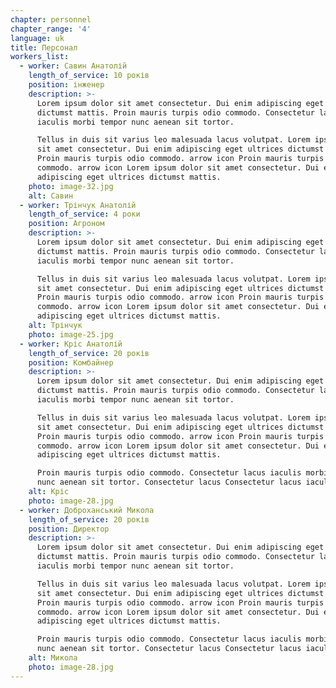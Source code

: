 ```yaml
---
chapter: personnel
chapter_range: '4'
language: uk
title: Персонал
workers_list:
  - worker: Савин Анатолій
    length_of_service: 10 років
    position: інженер
    description: >-
      Lorem ipsum dolor sit amet consectetur. Dui enim adipiscing eget ultrices
      dictumst mattis. Proin mauris turpis odio commodo. Consectetur lacus
      iaculis morbi tempor nunc aenean sit tortor.

      Tellus in duis sit varius leo malesuada lacus volutpat. Lorem ipsum dolor
      sit amet consectetur. Dui enim adipiscing eget ultrices dictumst mattis.
      Proin mauris turpis odio commodo. arrow icon Proin mauris turpis odio
      commodo. arrow icon Lorem ipsum dolor sit amet consectetur. Dui enim
      adipiscing eget ultrices dictumst mattis.
    photo: image-32.jpg
    alt: Савин
  - worker: Трінчук Анатолій
    length_of_service: 4 роки
    position: Агроном
    description: >-
      Lorem ipsum dolor sit amet consectetur. Dui enim adipiscing eget ultrices
      dictumst mattis. Proin mauris turpis odio commodo. Consectetur lacus
      iaculis morbi tempor nunc aenean sit tortor.

      Tellus in duis sit varius leo malesuada lacus volutpat. Lorem ipsum dolor
      sit amet consectetur. Dui enim adipiscing eget ultrices dictumst mattis.
      Proin mauris turpis odio commodo. arrow icon Proin mauris turpis odio
      commodo. arrow icon Lorem ipsum dolor sit amet consectetur. Dui enim
      adipiscing eget ultrices dictumst mattis.
    alt: Трінчук
    photo: image-25.jpg
  - worker: Кріс Анатолій
    length_of_service: 20 років
    position: Комбайнер
    description: >-
      Lorem ipsum dolor sit amet consectetur. Dui enim adipiscing eget ultrices
      dictumst mattis. Proin mauris turpis odio commodo. Consectetur lacus
      iaculis morbi tempor nunc aenean sit tortor.

      Tellus in duis sit varius leo malesuada lacus volutpat. Lorem ipsum dolor
      sit amet consectetur. Dui enim adipiscing eget ultrices dictumst mattis.
      Proin mauris turpis odio commodo. arrow icon Proin mauris turpis odio
      commodo. arrow icon Lorem ipsum dolor sit amet consectetur. Dui enim
      adipiscing eget ultrices dictumst mattis.

      Proin mauris turpis odio commodo. Consectetur lacus iaculis morbi tempor
      nunc aenean sit tortor. Consectetur lacus Consectetur lacus iaculis.
    alt: Кріс
    photo: image-28.jpg
  - worker: Доброханський Микола
    length_of_service: 20 років
    position: Директор
    description: >-
      Lorem ipsum dolor sit amet consectetur. Dui enim adipiscing eget ultrices
      dictumst mattis. Proin mauris turpis odio commodo. Consectetur lacus
      iaculis morbi tempor nunc aenean sit tortor.

      Tellus in duis sit varius leo malesuada lacus volutpat. Lorem ipsum dolor
      sit amet consectetur. Dui enim adipiscing eget ultrices dictumst mattis.
      Proin mauris turpis odio commodo. arrow icon Proin mauris turpis odio
      commodo. arrow icon Lorem ipsum dolor sit amet consectetur. Dui enim
      adipiscing eget ultrices dictumst mattis.

      Proin mauris turpis odio commodo. Consectetur lacus iaculis morbi tempor
      nunc aenean sit tortor. Consectetur lacus Consectetur lacus iaculis.
    alt: Микола
    photo: image-28.jpg
---
```

